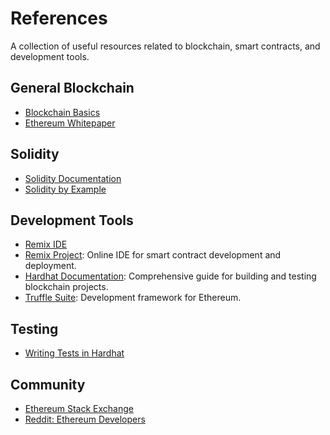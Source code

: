 # References

A collection of useful resources related to blockchain, smart contracts, and development tools.

## 
## General Blockchain
- [Blockchain Basics](https://example.com)
- [Ethereum Whitepaper](https://ethereum.org/en/whitepaper/)

## Solidity
- [Solidity Documentation](https://soliditylang.org/docs/)
- [Solidity by Example](https://solidity-by-example.org/)

## Development Tools
- [Remix IDE](https://remix.ethereum.org)
- [Remix Project](https://remix-project.org/?lang=en): Online IDE for smart contract development and deployment.
- [Hardhat Documentation](https://hardhat.org/getting-started/): Comprehensive guide for building and testing blockchain projects.
- [Truffle Suite](https://trufflesuite.com/): Development framework for Ethereum.

## Testing
- [Writing Tests in Hardhat](https://example.com)

## Community
- [Ethereum Stack Exchange](https://ethereum.stackexchange.com/)
- [Reddit: Ethereum Developers](https://www.reddit.com/r/ethdev/)
